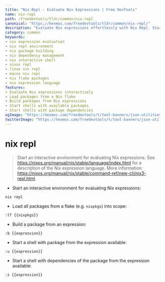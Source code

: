 ```yaml
---
title: "Nix Repl - Evaluate Nix Expressions | Free DevTools"
name: nix-repl
path: /freedevtools/tldr/common/nix-repl
canonical: "https://hexmos.com/freedevtools/tldr/common/nix-repl/"
description: "Evaluate Nix expressions effortlessly with Nix Repl. Start interactive Nix environments to build packages and manage dependencies. Free online tool, no registration required."
category: common
keywords:
- nix expression evaluation
- nix repl environment
- nix package building
- nix dependency management
- nix interactive shell
- nixos repl
- linux nix repl
- macos nix repl
- nix flake packages
- nix expression language
features:
- Evaluate Nix expressions interactively
- Load packages from a Nix flake
- Build packages from Nix expressions
- Start shells with available packages
- Start shells with package dependencies
ogImage: "https://hexmos.com/freedevtools/t/tool-banners/json-utilities-banner.png"
twitterImage: "https://hexmos.com/freedevtools/t/tool-banners/json-utilities-banner.png"
---
```


# nix repl

> Start an interactive environment for evaluating Nix expressions.
> See <https://nixos.org/manual/nix/stable/language/index.html> for a description of the Nix expression language.
> More information: <https://nixos.org/manual/nix/stable/command-ref/new-cli/nix3-repl.html>.

- Start an interactive environment for evaluating Nix expressions:

`nix repl`

- Load all packages from a flake (e.g. `nixpkgs`) into scope:

`:lf {{nixpkgs}}`

- Build a package from an expression:

`:b {{expression}}`

- Start a shell with package from the expression available:

`:u {{expression}}`

- Start a shell with dependencies of the package from the expression available:

`:s {{expression}}`
